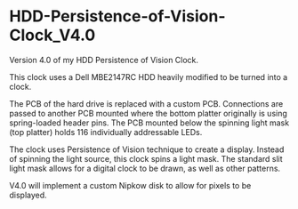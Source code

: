 # HDD-Persistence-of-Vision-Clock_V4.0
Version 4.0 of my HDD Persistence of Vision Clock.

This clock uses a Dell MBE2147RC HDD heavily modified to be turned into a clock.

The PCB of the hard drive is replaced with a custom PCB. Connections are passed to another PCB mounted where the bottom platter originally is using spring-loaded header pins. The PCB mounted below the spinning light mask (top platter) holds 116 individually addressable LEDs.

The clock uses Persistence of Vision technique to create a display. Instead of spinning the light source, this clock spins a light mask. The standard slit light mask allows for a digital clock to be drawn, as well as other patterns.

V4.0 will implement a custom Nipkow disk to allow for pixels to be displayed.

